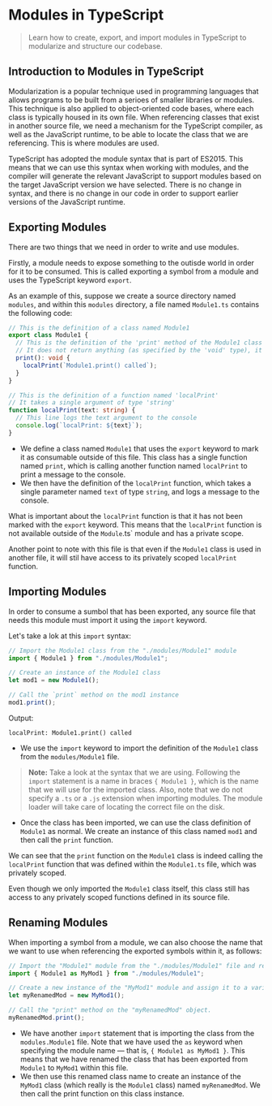 # Modules in TypeScript

> Learn how to create, export, and import modules in TypeScript to modularize and structure our codebase.

## Introduction to Modules in TypeScript

Modularization is a popular technique used in programming languages that allows programs to be built from a serioes of smaller libraries or modules. This technique is also applied to object-oriented code bases, where each class is typically housed in its own file. When referencing classes that exist in another source file, we need a mechanism for the TypeScript compiler, as well as the JavaScript runtime, to be able to locate the class that we are referencing. This is where modules are used.

TypeScript has adopted the module syntax that is part of ES2015. This means that we can use this syntax when working with modules, and the compiler will generate the relevant JavaScript to support modules based on the target JavaScript version we have selected. There is no change in syntax, and there is no change in our code in order to support earlier versions of the JavaScript runtime.

## Exporting Modules

There are two things that we need in order to write and use modules.

Firstly, a module needs to expose something to the outisde world in order for it to be consumed. This is called exporting a symbol from a module and uses the TypeScript keyword `export`.

As an example of this, suppose we create a source directory named `modules`, and within this `modules` directory, a file named `Module1.ts` contains the following code:

```ts
// This is the definition of a class named Module1
export class Module1 {
  // This is the definition of the 'print' method of the Module1 class
  // It does not return anything (as specified by the 'void' type), it just calls the 'localPrint' function
  print(): void {
    localPrint(`Module1.print() called`);
  }
}

// This is the definition of a function named 'localPrint'
// It takes a single argument of type 'string'
function localPrint(text: string) {
  // This line logs the text argument to the console
  console.log(`localPrint: ${text}`);
}
```

- We define a class named `Module1` that uses the `export` keyword to mark it as consumable outside of this file. This class has a single function named `print`, which is calling another function named `localPrint` to print a message to the console.
- We then have the definition of the `localPrint` function, which takes a single parameter named `text` of type `string`, and logs a message to the console.

What is important about the `localPrint` function is that it has not been marked with the `export` keyword. This means that the `localPrint` function is not available outside of the `Module`.ts` module and has a private scope.

Another point to note with this file is that even if the `Module1` class is used in another file, it will stil have access to its privately scoped `localPrint` function.

## Importing Modules

In order to consume a sumbol that has been exported, any source file that needs this module must import it using the `import` keyword.

Let's take a lok at this `import` syntax:

```ts
// Import the Module1 class from the "./modules/Module1" module
import { Module1 } from "./modules/Module1";

// Create an instance of the Module1 class
let mod1 = new Module1();

// Call the `print` method on the mod1 instance
mod1.print();
```

Output:

```
localPrint: Module1.print() called
```

- We use the `import` keyword to import the definition of the `Module1` class from the `modules/Module1` file.

> **Note:** Take a look at the syntax that we are using. Following the `import` statement is a name in braces `{ Module1 }`, which is the name that we will use for the imported class. Also, note that we do not specify a `.ts` or a `.js` extension when importing modules. The module loader will take care of locating the correct file on the disk.

- Once the class has been imported, we can use the class definition of `Module1` as normal. We create an instance of this class named `mod1` and then call the `print` function.

We can see that the `print` function on the `Module1` class is indeed calling the `localPrint` function that was defined within the `Module1.ts` file, which was privately scoped.

Even though we only imported the `Module1` class itself, this class still has access to any privately scoped functions defined in its source file.

## Renaming Modules

When importing a symbol from a module, we can also choose the name that we want to use when referencing the exported symbols within it, as follows:

```ts
// Import the "Module1" module from the "./modules/Module1" file and rename it to "MyMod1".
import { Module1 as MyMod1 } from "./modules/Module1";

// Create a new instance of the "MyMod1" module and assign it to a variable "myRenamedMod".
let myRenamedMod = new MyMod1();

// Call the "print" method on the "myRenamedMod" object.
myRenamedMod.print();
```

- We have another `import` statement that is importing the class from the `modules.Module1` file. Note that we have used the `as` keyword when specifying the module name &mdash; that is, `{ Module1 as MyMod1 }`. This means that we have renamed the class that has been exported from `Module1` to `MyMod1` within this file.
- We then use this renamed class name to create an instance of the `MyMod1` class (which really is the `Module1` class) named `myRenamedMod`. We then call the print function on this class instance.